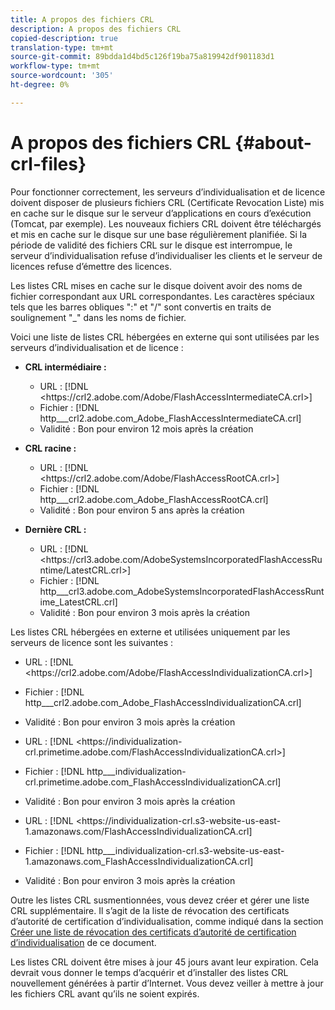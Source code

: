 ```yaml
---
title: A propos des fichiers CRL
description: A propos des fichiers CRL
copied-description: true
translation-type: tm+mt
source-git-commit: 89bdda1d4bd5c126f19ba75a819942df901183d1
workflow-type: tm+mt
source-wordcount: '305'
ht-degree: 0%

---
```



# A propos des fichiers CRL {#about-crl-files}

Pour fonctionner correctement, les serveurs d’individualisation et de licence doivent disposer de plusieurs fichiers CRL (Certificate Revocation Liste) mis en cache sur le disque sur le serveur d’applications en cours d’exécution (Tomcat, par exemple). Les nouveaux fichiers CRL doivent être téléchargés et mis en cache sur le disque sur une base régulièrement planifiée. Si la période de validité des fichiers CRL sur le disque est interrompue, le serveur d’individualisation refuse d’individualiser les clients et le serveur de licences refuse d’émettre des licences.

Les listes CRL mises en cache sur le disque doivent avoir des noms de fichier correspondant aux URL correspondantes. Les caractères spéciaux tels que les barres obliques &quot;:&quot; et &quot;/&quot; sont convertis en traits de soulignement &quot;_&quot; dans les noms de fichier.

Voici une liste de listes CRL hébergées en externe qui sont utilisées par les serveurs d’individualisation et de licence :

* **CRL intermédiaire :**

   * URL : [!DNL <ht<span></span>tps://crl2.adobe.com/Adobe/FlashAccessIntermediateCA.crl>]
   * Fichier : [!DNL http___crl2.adobe.com_Adobe_FlashAccessIntermediateCA.crl]
   * Validité : Bon pour environ 12 mois après la création

* **CRL racine :**

   * URL : [!DNL <ht<span></span>tps://crl2.adobe.com/Adobe/FlashAccessRootCA.crl>]
   * Fichier : [!DNL http___crl2.adobe.com_Adobe_FlashAccessRootCA.crl]
   * Validité : Bon pour environ 5 ans après la création

* **Dernière CRL :**

   * URL : [!DNL <ht<span></span>tps://crl3.adobe.com/AdobeSystemsIncorporatedFlashAccessRuntime/LatestCRL.crl>]
   * Fichier : [!DNL http___crl3.adobe.com_AdobeSystemsIncorporatedFlashAccessRuntime_LatestCRL.crl]
   * Validité : Bon pour environ 3 mois après la création

Les listes CRL hébergées en externe et utilisées uniquement par les serveurs de licence sont les suivantes :

* URL : [!DNL <ht<span></span>tps://crl2.adobe.com/Adobe/FlashAccessIndividualizationCA.crl>]
* Fichier : [!DNL http___crl2.adobe.com_Adobe_FlashAccessIndividualizationCA.crl]
* Validité : Bon pour environ 3 mois après la création

* URL : [!DNL <ht<span></span>tps://individualization-crl.primetime.adobe.com/FlashAccessIndividualizationCA.crl>]
* Fichier : [!DNL http___individualization-crl.primetime.adobe.com_FlashAccessIndividualizationCA.crl]
* Validité : Bon pour environ 3 mois après la création

* URL : [!DNL <ht<span></span>tps://individualization-crl.s3-website-us-east-1.amazonaws.com/FlashAccessIndividualizationCA.crl]
* Fichier : [!DNL http___individualization-crl.s3-website-us-east-1.amazonaws.com_FlashAccessIndividualizationCA.crl]
* Validité : Bon pour environ 3 mois après la création

Outre les listes CRL susmentionnées, vous devez créer et gérer une liste CRL supplémentaire. Il s’agit de la liste de révocation des certificats d’autorité de certification d’individualisation, comme indiqué dans la section [Créer une liste de révocation des certificats d’autorité de certification d’individualisation](../../../on-premises-i15n-server/server-configuration-section/server-properties/create-i15n-ca-crl.md) de ce document.

Les listes CRL doivent être mises à jour 45 jours avant leur expiration. Cela devrait vous donner le temps d’acquérir et d’installer des listes CRL nouvellement générées à partir d’Internet. Vous devez veiller à mettre à jour les fichiers CRL avant qu’ils ne soient expirés.
